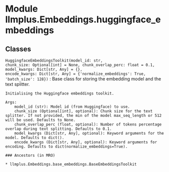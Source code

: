 Module llmplus.Embeddings.huggingface_embeddings
================================================

Classes
-------

`HuggingfaceEmbeddingsToolkit(model_id: str, chunk_size: Optional[int] = None, chunk_overlap_perc: float = 0.1, model_kwargs: Dict[str, Any] = {}, encode_kwargs: Dict[str, Any] = {'normalize_embeddings': True, 'batch_size': 128})`
:   Base class for storing the embedding model and the text splitter.
        
    
    Initialising the Huggingface embeddings toolkit.
    
    Args:
        model_id (str): Model id (from Huggingface) to use.
        chunk_size (Optional[int], optional): Chunk size for the text splitter. If not provided, the min of the model max_seq_length or 512 will be used. Defaults to None.
        chunk_overlap_perc (float, optional): Number of tokens percentage overlap during text splitting. Defaults to 0.1.
        model_kwargs (Dict[str, Any], optional): Keyword arguments for the model. Defaults to dict().
        encode_kwargs (Dict[str, Any], optional): Keyword arguments for encoding. Defaults to dict(normalize_embeddings=True).

    ### Ancestors (in MRO)

    * llmplus.Embeddings.base_embeddings.BaseEmbeddingsToolkit